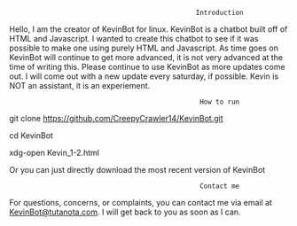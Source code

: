                                                    Introduction

Hello, I am the creator of KevinBot for linux.
KevinBot is a chatbot built off of HTML and Javascript.
I wanted to create this chatbot to see if it was possible to make one using purely HTML and Javascript.
As time goes on KevinBot will continue to get more advanced, it is not very advanced at the time of writing this.
Please continue to use KevinBot as more updates come out. 
I will come out with a new update every saturday, if possible.
Kevin is NOT an assistant, it is an experiement.

                                                    How to run

git clone https://github.com/CreepyCrawler14/KevinBot.git

cd KevinBot

xdg-open Kevin_1-2.html

Or you can just directly download the most recent version of KevinBot

                                                    Contact me

For questions, concerns, or complaints, you can contact me via email at KevinBot@tutanota.com.
I will get back to you as soon as I can.
